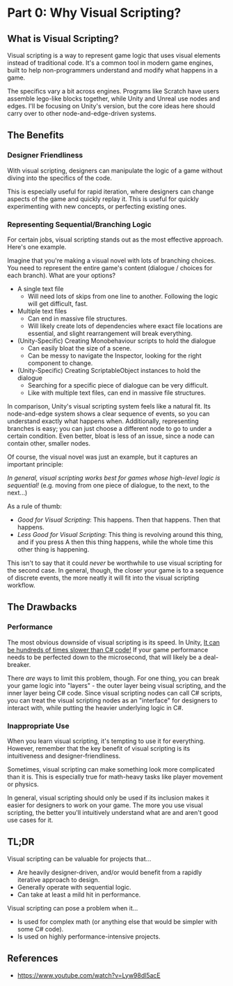 # Part 0: Why Visual Scripting?

## What is Visual Scripting?

Visual scripting is a way to represent game logic that uses visual elements instead of traditional code. It's a common tool in modern game engines, built to help non-programmers understand and modify what happens in a game.

The specifics vary a bit across engines. Programs like Scratch have users assemble lego-like blocks together, while Unity and Unreal use nodes and edges. I'll be focusing on Unity's version, but the core ideas here should carry over to other node-and-edge-driven systems. 

## The Benefits

### Designer Friendliness

With visual scripting, designers can manipulate the logic of a game without diving into the specifics of the code. 

This is especially useful for rapid iteration, where designers can change aspects of the game and quickly replay it. This is useful for quickly experimenting with new concepts, or perfecting existing ones.

### Representing Sequential/Branching Logic

For certain jobs, visual scripting stands out as the most effective approach. Here's one example.

Imagine that you're making a visual novel with lots of branching choices. You need to represent the entire game's content (dialogue / choices for each branch). What are your options?
- A single text file
  - Will need lots of skips from one line to another. Following the logic will get difficult, fast.
- Multiple text files
  - Can end in massive file structures.
  - Will likely create lots of dependencies where exact file locations are essential, and slight rearrangement will break everything. 
- (Unity-Specific) Creating Monobehaviour scripts to hold the dialogue
  - Can easily bloat the size of a scene.
  - Can be messy to navigate the Inspector, looking for the right component to change.
- (Unity-Specific) Creating ScriptableObject instances to hold the dialogue
  - Searching for a specific piece of dialogue can be very difficult.
  - Like with multiple text files, can end in massive file structures.

In comparison, Unity's visual scripting system feels like a natural fit. Its node-and-edge system shows a clear sequence of events, so you can understand exactly what happens when. Additionally, representing branches is easy; you can just choose a different node to go to under a certain condition. Even better, bloat is less of an issue, since a node can contain other, smaller nodes.

Of course, the visual novel was just an example, but it captures an important principle:

*In general, visual scripting works best for games whose high-level logic is sequential!* (e.g. moving from one piece of dialogue, to the next, to the next...)

As a rule of thumb:
- *Good for Visual Scripting*: This happens. Then that happens. Then that happens.
- *Less Good for Visual Scripting*: This thing is revolving around this thing, and if you press A then this thing happens, while the whole time this other thing is happening.

This isn't to say that it could *never* be worthwhile to use visual scripting for the second case. In general, though, the closer your game is to a sequence of discrete events, the more neatly it will fit into the visual scripting workflow.


## The Drawbacks

### Performance

The most obvious downside of visual scripting is its speed. In Unity, [It can be hundreds of times slower than C# code!](https://www.youtube.com/watch?v=Lyw98dl5acE) If your game performance needs to be perfected down to the microsecond, that will likely be a deal-breaker.

There *are* ways to limit this problem, though. For one thing, you can break your game logic into "layers" - the outer layer being visual scripting, and the inner layer being C# code. Since visual scripting nodes can call C# scripts, you can treat the visual scripting nodes as an "interface" for designers to interact with, while putting the heavier underlying logic in C#.

### Inappropriate Use

When you learn visual scripting, it's tempting to use it for everything. However, remember that the key benefit of visual scripting is its intuitiveness and designer-friendliness. 

Sometimes, visual scripting can make something look more complicated than it is. This is especially true for math-heavy tasks like player movement or physics.

In general, visual scripting should only be used if its inclusion makes it easier for designers to work on your game. The more you use visual scripting, the better you'll intuitively understand what are and aren't good use cases for it.

## TL;DR

Visual scripting can be valuable for projects that...
- Are heavily designer-driven, and/or would benefit from a rapidly iterative approach to design.
- Generally operate with sequential logic.
- Can take at least a mild hit in performance.

Visual scripting can pose a problem when it...
- Is used for complex math (or anything else that would be simpler with some C# code).
- Is used on highly performance-intensive projects.

## References

- https://www.youtube.com/watch?v=Lyw98dl5acE

